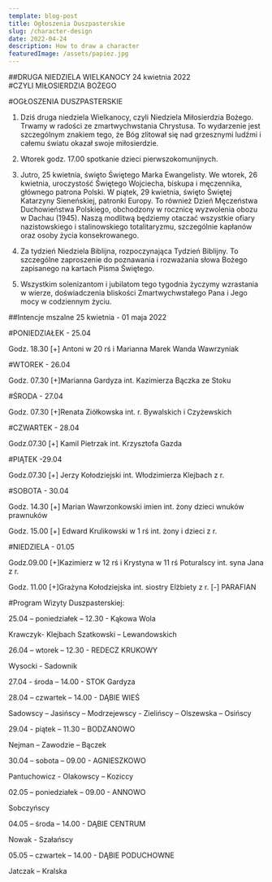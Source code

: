 ```yaml
---
template: blog-post
title: Ogłoszenia Duszpasterskie
slug: /character-design
date: 2022-04-24
description: How to draw a character
featuredImage: /assets/papiez.jpg
---
```

      

##DRUGA NIEDZIELA WIELKANOCY  24 kwietnia 2022                                                     
#CZYLI MIŁOSIERDZIA BOŻEGO 	                                                                   

#OGŁOSZENIA DUSZPASTERSKIE

1. Dziś druga niedziela Wielkanocy, czyli Niedziela Miłosierdzia Bożego. Trwamy w radości ze zmartwychwstania Chrystusa. To wydarzenie jest szczególnym znakiem tego, że Bóg zlitował się nad grzesznymi ludźmi i całemu światu okazał swoje miłosierdzie. 

2. Wtorek godz. 17.00 spotkanie dzieci pierwszokomunijnych.

3. Jutro,  25 kwietnia,  święto Świętego Marka Ewangelisty. We wtorek, 26 kwietnia, uroczystość Świętego Wojciecha, biskupa i męczennika, głównego patrona Polski.  W piątek, 29 kwietnia,  święto Świętej Katarzyny Sieneńskiej, patronki Europy. To również Dzień Męczeństwa Duchowieństwa Polskiego, obchodzony w rocznicę wyzwolenia obozu w Dachau (1945). Naszą modlitwą będziemy otaczać wszystkie ofiary nazistowskiego i stalinowskiego totalitaryzmu, szczególnie kapłanów oraz osoby życia konsekrowanego.

4. Za tydzień Niedziela Biblijna, rozpoczynająca Tydzień Biblijny. To szczególne zaproszenie do poznawania i rozważania słowa Bożego zapisanego na kartach Pisma Świętego. 

5. Wszystkim solenizantom i jubilatom tego tygodnia życzymy wzrastania w wierze, doświadczenia bliskości Zmartwychwstałego Pana i Jego mocy w codziennym życiu.


##Intencje mszalne 25 kwietnia - 01 maja  2022

#PONIEDZIAŁEK - 25.04

Godz. 18.30 [+] Antoni w 20 rś i Marianna Marek Wanda Wawrzyniak 

#WTOREK - 26.04

Godz. 07.30 [+]Marianna Gardyza int. Kazimierza Bączka ze Stoku 

#ŚRODA - 27.04

Godz. 07.30 [+]Renata Ziółkowska int. r. Bywalskich i Czyżewskich

#CZWARTEK - 28.04

Godz.07.30  [+] Kamil Pietrzak int. Krzysztofa Gazda

#PIĄTEK -29.04

Godz.07.30 [+] Jerzy Kołodziejski int. Włodzimierza Klejbach z r.

#SOBOTA - 30.04

Godz. 14.30 [+] Marian Wawrzonkowski imien int. żony dzieci wnuków prawnuków

Godz. 15.00  [+] Edward Krulikowski w 1 rś int. żony i dzieci z r.

#NIEDZIELA - 01.05

Godz.09.00 [+]Kazimierz w 12 rś i Krystyna w 11 rś Poturalscy int. syna Jana z r.

Godz. 11.00 [+]Grażyna Kołodziejska  int. siostry Elżbiety z r.
 [-] PARAFIAN



#Program Wizyty Duszpasterskiej:


25.04 – poniedziałek – 12.30 - Kąkowa Wola

Krawczyk- Klejbach Szatkowski – Lewandowskich

26.04 – wtorek – 12.30 - REDECZ KRUKOWY

Wysocki  - Sadownik

27.04  - środa – 14.00 - STOK
Gardyza

28.04 – czwartek – 14.00 - DĄBIE WIEŚ

Sadowscy – Jasińscy – Modrzejewscy - Zielińscy – Olszewska – Osińscy

29.04  - piątek – 11.30 – BODZANOWO

Nejman – Zawodzie – Bączek  

30.04 – sobota – 09.00 - AGNIESZKOWO

Pantuchowicz - Olakowscy – Koziccy

02.05 – poniedziałek – 09.00 - ANNOWO

Sobczyńscy

04.05 – środa – 14.00 - DĄBIE CENTRUM

Nowak  - Szałańscy

05.05 – czwartek – 14.00 - DĄBIE PODUCHOWNE

Jatczak – Kralska

